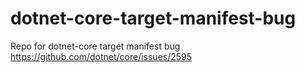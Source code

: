 # dotnet-core-target-manifest-bug
Repo for dotnet-core target manifest bug https://github.com/dotnet/core/issues/2595
